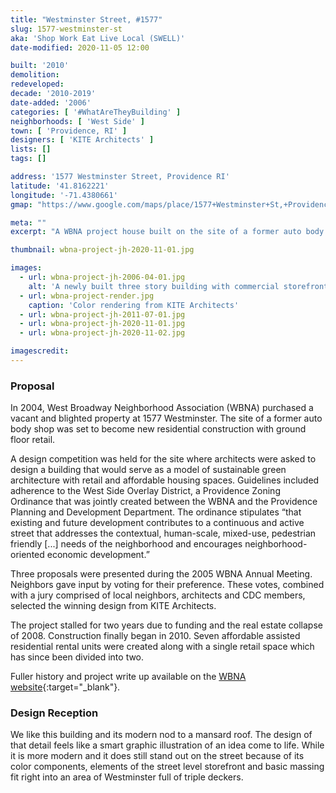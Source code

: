 ```yaml
---
title: "Westminster Street, #1577"
slug: 1577-westminster-st
aka: 'Shop Work Eat Live Local (SWELL)'
date-modified: 2020-11-05 12:00

built: '2010'
demolition: 
redeveloped: 
decade: '2010-2019'
date-added: '2006'
categories: [ '#WhatAreTheyBuilding' ]
neighborhoods: [ 'West Side' ]
town: [ 'Providence, RI' ]
designers: [ 'KITE Architects' ]
lists: []
tags: []

address: '1577 Westminster Street, Providence RI'
latitude: '41.8162221'
longitude: '-71.4380661'
gmap: "https://www.google.com/maps/place/1577+Westminster+St,+Providence,+RI+02909/@41.8162221,-71.4380661,17z/data=!3m1!4b1!4m5!3m4!1s0x89e4459c81d716c9:0x46e8f986cc039027!8m2!3d41.8162221!4d-71.4358774"

meta: ""
excerpt: "A WBNA project house built on the site of a former auto body business along bustling Westminster Street"

thumbnail: wbna-project-jh-2020-11-01.jpg

images:
  - url: wbna-project-jh-2006-04-01.jpg
    alt: 'A newly built three story building with commercial storefront on the ground floor. The design is modern simplicity without being sleek. '
  - url: wbna-project-render.jpg
    caption: 'Color rendering from KITE Architects'
  - url: wbna-project-jh-2011-07-01.jpg
  - url: wbna-project-jh-2020-11-01.jpg
  - url: wbna-project-jh-2020-11-02.jpg

imagescredit: 
---
```


### Proposal

In 2004, West Broadway Neighborhood Association (WBNA) purchased a vacant and blighted property at 1577 Westminster. The site of a former auto body shop was set to become new residential construction with ground floor retail. 

A design competition was held for the site where architects were asked to design a building that would serve as a model of sustainable green architecture with retail and affordable housing spaces. Guidelines included adherence to the West Side Overlay District, a Providence Zoning Ordinance that was jointly created between the WBNA and the Providence Planning and Development Department. The ordinance stipulates “that existing and future development contributes to a continuous and active street that addresses the contextual, human-scale, mixed-use, pedestrian friendly [...] needs of the neighborhood and encourages neighborhood-oriented economic development.”

Three proposals were presented during the 2005 WBNA Annual Meeting. Neighbors gave input by voting for their preference. These votes, combined with a jury comprised of local neighbors, architects and CDC members, selected the winning design from KITE Architects.

The project stalled for two years due to funding and the real estate collapse of 2008. Construction finally began in 2010. Seven affordable assisted residential rental units were created along with a single retail space which has since been divided into two. 

Fuller history and project write up available on the [WBNA website](//www.wbna.org/1577-westminster){:target="_blank"}. 


### Design Reception

We like this building and its modern nod to a mansard roof. The design of that detail feels like a smart graphic illustration of an idea come to life. While it is more modern and it does still stand out on the street because of its color components, elements of the street level storefront and basic massing fit right into an area of Westminster full of triple deckers. 
